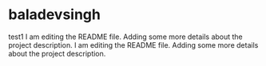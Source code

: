 # baladevsingh
test1
I am editing the README file. Adding some more details about the project description.
I am editing the README file. Adding some more details about the project description.
